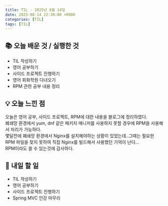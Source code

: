 ```yaml
---
title: TIL - 2025년 8월 14일
date: 2025-08-14 22:30:00 +0900
categories: [TIL]
tags: [TIL]
---
```


## 📚 **오늘 배운 것 / 실행한 것**

- TIL 작성하기
- 영어 공부하기
- 사이드 프로젝트 진행하기
- 영어 회화학원 다녀오기
- RPM 관련 공부 내용 정리

## 💡 **오늘 느낀 점**

오늘은 영어 공부, 사이드 프로젝트, RPM에 대한 내용을 블로그에 정리하였다.<br>
폐쇄망 환경에서 yum, dnf 같은 패키지 매니저를 사용하지 못할 경우에 RPM을 사용해서 처리가 가능하다.<br>
몇달전에 폐쇄망 환경에서 Nginx를 설치해야하는 상황이 있었는데..그때는 필요한 RPM 파일을 찾지 못하여 직접 Nginx를 빌드해서 사용했던 기억이 난다...<br>
RPM이라도 쓸 수 있는것에 감사하다.

## 🎯 **내일 할 일**

- TIL 작성하기
- 영어 공부하기
- 사이드 프로젝트 진행하기
- Spring MVC 인강 마무리